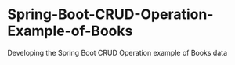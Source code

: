 # Spring-Boot-CRUD-Operation-Example-of-Books
Developing the Spring Boot CRUD Operation example of  Books data 

